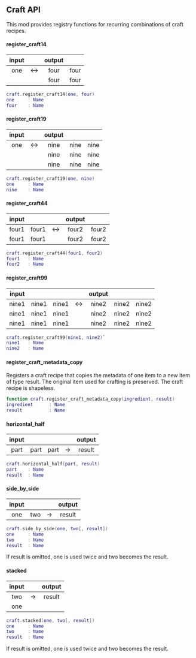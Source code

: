 Craft API 
---------

This mod provides registry functions for recurring combinations of craft
recipes.  

#### register_craft14
| input	|	| output 	||
|:-----:|:-----:|:-------------:|:-----:|
| one	| &harr;| four 		| four	|
|	|	| four 	 	| four  |				
```lua
craft.register_craft14(one, four)
one     : Name
four    : Name
```

#### register_craft19
| input	|	| output|||
|:-----:|:-----:|:-----:|:-----:|:-----:|
| one	| &harr;| nine 	| nine	| nine	|
| 	| 	| nine	| nine	| nine	|
| 	|	| nine	| nine	| nine	|
```lua
craft.register_craft19(one, nine)
one     : Name
nine    : Name
```

#### register_craft44
| input	|	|	| output 	||
|:-----:|:-----:|:-----:|:-------------:|:-----:|
| four1	| four1	| &harr;| four2 	| four2	|
| four1	| four1	| 	| four2	 	| four2 |				
```lua
craft.register_craft44(four1, four2)
four1   : Name
four2   : Name
```

#### register_craft99
| input	|	|	|	| output|||
|:-----:|:-----:|:-----:|:-----:|:-----:|:-----:|:-----:|
| nine1	| nine1	| nine1	| &harr;| nine2	| nine2	| nine2	|
| nine1	| nine1	| nine1	|	| nine2	| nine2	| nine2	|
| nine1	| nine1	| nine1	|	| nine2	| nine2	| nine2	|
```lua
craft.register_craft99(nine1, nine2)`
nine1   : Name
nine2   : Name
```

#### register_craft_metadata_copy
Registers a craft recipe that copies the metadata of one item to a new item of 
type result. The original item used for crafting is preserved. The craft recipe 
is shapeless.
```lua
function craft.register_craft_metadata_copy(ingredient, result)
ingredient      : Name
result          : Name
```

#### horizontal_half
| input	|	|	|	| output|
|:-----:|:-----:|:-----:|:-----:|:-----:|
| part	| part	| part	| &rarr;| result
```lua
craft.horizontal_half(part, result)
part    : Name
result  : Name
```

#### side_by_side
| input	|	|	| output|
|:-----:|:-----:|:-----:|:-----:|
| one	| two	| &rarr;| result

```lua
craft.side_by_side(one, two[, result])
one     : Name
two     : Name
result  : Name
```
If result is omitted, one is used twice and two becomes the result.

#### stacked
| input	|	| output|
|:-----:|:-----:|:-----:|
| two	| &rarr;| result
| one	|	| 

```lua
craft.stacked(one, two[, result])
one     : Name
two     : Name
result  : Name
```
If result is omitted, one is used twice and two becomes the result.

